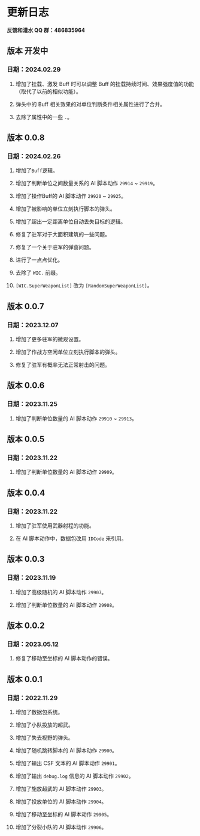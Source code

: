 # 更新日志

**反馈和灌水 QQ 群：486835964**



## 版本 开发中

### 日期：2024.02.29

1. 增加了挂载、激发 Buff 时可以调整 Buff 的挂载持续时间、效果强度值的功能（取代了以前的相似功能）。

2. 弹头中的 Buff 相关效果的对单位判断条件相关属性进行了合并。

3. 去除了属性中的一些 `.`。

## 版本 0.0.8

### 日期：2024.02.26

1. 增加了`Buff`逻辑。

2. 增加了判断单位之间数量关系的 AI 脚本动作 `29914` ~ `29919`。

3. 增加了操作Buff的 AI 脚本动作 `29920` ~ `29925`。

4. 增加了被影响的单位立刻执行脚本的弹头。

5. 增加了超出一定距离单位自动丢失目标的逻辑。

6. 修复了驻军对于大面积建筑的一些问题。

7. 修复了一个关于驻军的弹窗问题。

8. 进行了一点点优化。

9. 去除了 `WIC.` 前缀。

10. `[WIC.SuperWeaponList]` 改为 `[RandomSuperWeaponList]`。

## 版本 0.0.7

### 日期：2023.12.07

1. 增加了更多驻军的微观设置。

2. 增加了作战方空闲单位立刻执行脚本的弹头。

3. 修复了驻军有概率无法正常射击的问题。

## 版本 0.0.6

### 日期：2023.11.25

1. 增加了判断单位数量的 AI 脚本动作 `29910` ~ `29913`。

## 版本 0.0.5

### 日期：2023.11.22

1. 增加了判断单位数量的 AI 脚本动作 `29909`。

## 版本 0.0.4

### 日期：2023.11.22

1. 增加了驻军使用武器射程的功能。

2. 在 AI 脚本动作中，数据包改用 `IDCode` 来引用。

## 版本 0.0.3

### 日期：2023.11.19

1. 增加了高级随机的 AI 脚本动作 `29907`。

2. 增加了判断单位数量的 AI 脚本动作 `29908`。

## 版本 0.0.2

### 日期：2023.05.12

1. 修复了移动至坐标的 AI 脚本动作的错误。

## 版本 0.0.1

### 日期：2022.11.29

1. 增加了数据包系统。

2. 增加了小队投放的超武。

3. 增加了失去视野的弹头。

4. 增加了随机跳转脚本的 AI 脚本动作 `29900`。

5. 增加了输出 CSF 文本的 AI 脚本动作 `29901`。

6. 增加了输出 `debug.log` 信息的 AI 脚本动作 `29902`。

7. 增加了施放超武的 AI 脚本动作 `29903`。

8. 增加了投放单位的 AI 脚本动作 `29904`。

9. 增加了移动至坐标的 AI 脚本动作 `29905`。

10. 增加了分裂小队的 AI 脚本动作 `29906`。